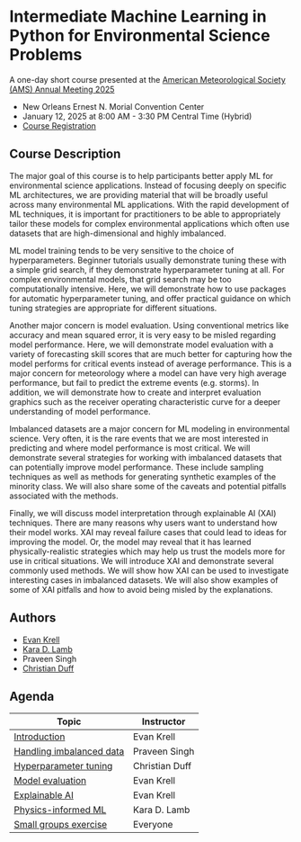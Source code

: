 # Intermediate Machine Learning in Python for Environmental Science Problems

A one-day short course presented at the [American Meteorological Society (AMS) Annual Meeting 2025](https://annual.ametsoc.org/index.cfm/2025/)

- New Orleans Ernest N. Morial Convention Center
- January 12, 2025 at 8:00 AM - 3:30 PM Central Time (Hybrid)
- [Course Registration](https://www.ametsoc.org/index.cfm/ams/education-careers/careers/professional-development/short-courses/intermediate-machine-learning-in-python-for-environmental-science-problems-2025/)

## Course Description

The major goal of this course is to help participants better apply ML for environmental science applications. Instead of focusing deeply on specific ML architectures, we are providing material that will be broadly useful across many environmental ML applications. With the rapid development of ML techniques, it is important for practitioners to be able to appropriately tailor these models for complex environmental applications which often use datasets that are high-dimensional and highly imbalanced.

ML model training tends to be very sensitive to the choice of hyperparameters. Beginner tutorials usually demonstrate tuning these with a simple grid search, if they demonstrate hyperparameter tuning at all. For complex environmental models, that grid search may be too computationally intensive. Here, we will demonstrate how to use packages for automatic hyperparameter tuning, and offer practical guidance on which tuning strategies are appropriate for different situations.

Another major concern is model evaluation. Using conventional metrics like accuracy and mean squared error, it is very easy to be misled regarding model performance. Here, we will demonstrate model evaluation with a variety of forecasting skill scores that are much better for capturing how the model performs for critical events instead of average performance. This is a major concern for meteorology where a model can have very high average performance, but fail to predict the extreme events (e.g. storms). In addition, we will demonstrate how to create and interpret evaluation graphics such as the receiver operating characteristic curve for a deeper understanding of model performance.

Imbalanced datasets are a major concern for ML modeling in environmental science. Very often, it is the rare events that we are most interested in predicting and where model performance is most critical. We will demonstrate several strategies for working with imbalanced datasets that can potentially improve model performance. These include sampling techniques as well as methods for generating synthetic examples of the minority class. We will also share some of the caveats and potential pitfalls associated with the methods.

Finally, we will discuss model interpretation through explainable AI (XAI) techniques. There are many reasons why users want to understand how their model works. XAI may reveal failure cases that could lead to ideas for improving the model. Or, the model may reveal that it has learned physically-realistic strategies which may help us trust the models more for use in critical situations. We will introduce XAI and demonstrate several commonly used methods. We will show how XAI can be used to investigate interesting cases in imbalanced datasets. We will also show examples of some of XAI pitfalls and how to avoid being misled by the explanations.

## Authors

- [Evan Krell](https://ekrell.github.io/)
- [Kara D. Lamb](https://kdlamb.github.io/)
- Praveen Singh
- [Christian Duff](https://www.linkedin.com/in/christian-duff-898103211/)


## Agenda

| **Topic**                                                          | **Instructor**  |
|--------------------------------------------------------------------|-----------------|
| [Introduction](AMSAI2025_Intro.pdf)                                | Evan Krell      |
| [Handling imbalanced data](AMSAI2025_Imbalanced.ipynb)   | Praveen Singh   |
| [Hyperparameter tuning](Hyperparameter_Tuning.ipynb)     | Christian Duff  | 
| [Model evaluation](AMSAI2025_Evaluation.ipynb)           | Evan Krell      |
| [Explainable AI](AMSAI2025_XAI.ipynb)                    | Evan Krell      | 
| [Physics-informed ML](AMSAI2025_physicsai.ipynb)         | Kara D. Lamb    | 
| [Small groups exercise](AMSAI2025_Exercise.ipynb)        | Everyone        | 

